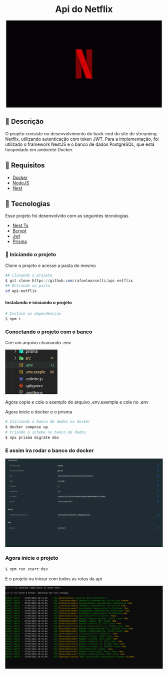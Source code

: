<h1 align="center"> Api do Netflix </h1>

<div align="center">

![Gif do netflix](/.github/netflix-intro-netflix.gif)

</div>

## 📝 Descrição

<p> O projeto consiste no desenvolvimento do back-end do site de streaming Netflix, utilizando autenticação com token JWT. Para a implementação, foi utilizado o framework NestJS e o banco de dados PostgreSQL, que está hospedado em ambiente Docker. <p/>

## 🤖 Requisitos

- [Docker](https://docs.docker.com)
- [NodeJS](https://nodejs.org/en/)
- [Nest](https://nestjs.com)

## 🧪 Tecnologias

Esse projeto foi desenvolvido com as seguintes tecnologias

- [Nest Ts](https://nestjs.com)
- [Bcrypt](https://www.npmjs.com/package/bcrypt)
- [Jwt](https://jwt.io/introduction)
- [Prisma](https://www.prisma.io/docs/)

### 🚀 Iniciando o projeto

Clone o projeto e acesse a pasta do mesmo

```powershell
## Clonando o projeto
$ git clone https://github.com/rafaelmasselli/api-netflix
## Entrando na pasta
cd api-netflix
```

#### Instalando e iniciando o projeto

```powershell
# Instale as dependências
$ npm i
```

### Conectando o projeto com o banco

<p>Crie um arquivo chamando .env<p/>

![Criando um arquivo .env](/.github/env.png)

<p> Agora copie e cole o exemplo do arquivo .env.exemple e cole no .env<p/>

<p>Agora inicie o docker e o prisma<p/>

```powershell
# Iniciando o banco de dados no docker
$ docker compose up
# Criando o schema no banco de dados
$ npx prisma migrate dev
```

### E assim ira rodar o banco do docker

![Imagem do docker rodando](/.github/DockerRodando.png)

### Agora inicie o projeto

```powershell
$ npm run start:dev
```

<p> E o projeto ira iniciar com todos as rotas da api <p/>

![terminal do back-end](/.github/BackEndRodando.png)
